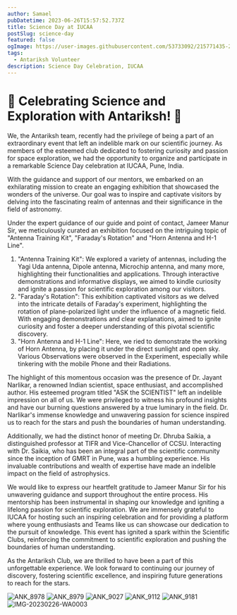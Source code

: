 ```yaml
---
author: Samael
pubDatetime: 2023-06-26T15:57:52.737Z
title: Science Day at IUCAA
postSlug: science-day
featured: false
ogImage: https://user-images.githubusercontent.com/53733092/215771435-25408246-2309-4f8b-a781-1f3d93bdf0ec.png
tags:
  - Antariksh Volunteer
description: Science Day Celebration, IUCAA
---
```




# 🌟 Celebrating Science and Exploration with Antariksh! 🌟

We, the Antariksh team, recently had the privilege of being a part of an extraordinary event that left an indelible mark on our scientific journey. As members of the esteemed club dedicated to fostering curiosity and passion for space exploration, we had the opportunity to organize and participate in a remarkable Science Day celebration at IUCAA, Pune, India.

With the guidance and support of our mentors, we embarked on an exhilarating mission to create an engaging exhibition that showcased the wonders of the universe. Our goal was to inspire and captivate visitors by delving into the fascinating realm of antennas and their significance in the field of astronomy.

Under the expert guidance of our guide and point of contact, Jameer Manur Sir, we meticulously curated an exhibition focused on the intriguing topic of "Antenna Training Kit", "Faraday's Rotation" and "Horn Antenna and H-1 Line".

1. "Antenna Training Kit": We explored a variety of antennas, including the Yagi Uda antenna, Dipole antenna, Microchip antenna, and many more, highlighting their functionalities and applications. Through interactive demonstrations and informative displays, we aimed to kindle curiosity and ignite a passion for scientific exploration among our visitors.
2. "Faraday's Rotation": This exhibition captivated visitors as we delved into the intricate details of Faraday's experiment, highlighting the rotation of plane-polarized light under the influence of a magnetic field. With engaging demonstrations and clear explanations, aimed to ignite curiosity and foster a deeper understanding of this pivotal scientific discovery.
3. "Horn Antenna and H-1 Line": Here, we ried to demonstrate the working of Horn Antenna, by placing it under the direct sunlight and open sky. Various Observations were observed in the Experiment, especially while tinkering with the mobile Phone and their Radiations.

The highlight of this momentous occasion was the presence of Dr. Jayant Narlikar, a renowned Indian scientist, space enthusiast, and accomplished author. His esteemed program titled "ASK the SCIENTIST" left an indelible impression on all of us. We were privileged to witness his profound insights and have our burning questions answered by a true luminary in the field. Dr. Narlikar's immense knowledge and unwavering passion for science inspired us to reach for the stars and push the boundaries of human understanding.

Additionally, we had the distinct honor of meeting Dr. Dhruba Saikia, a distinguished professor at TIFR and Vice-Chancellor of CCSU. Interacting with Dr. Saikia, who has been an integral part of the scientific community since the inception of GMRT in Pune, was a humbling experience. His invaluable contributions and wealth of expertise have made an indelible impact on the field of astrophysics.

We would like to express our heartfelt gratitude to Jameer Manur Sir for his unwavering guidance and support throughout the entire process. His mentorship has been instrumental in shaping our knowledge and igniting a lifelong passion for scientific exploration.
We are immensely grateful to IUCAA for hosting such an inspiring celebration and for providing a platform where young enthusiasts and Teams like us can showcase our dedication to the pursuit of knowledge. This event has ignited a spark within the Scientific Clubs, reinforcing the commitment to scientific exploration and pushing the boundaries of human understanding.

As the Antariksh Club, we are thrilled to have been a part of this unforgettable experience. We look forward to continuing our journey of discovery, fostering scientific excellence, and inspiring future generations to reach for the stars.

![ANK_8978](https://github.com/Auriel3003/samael/assets/103866475/f69ce12e-77b5-45d9-bd22-3451d6ec122c)
![ANK_8979](https://github.com/Auriel3003/samael/assets/103866475/d88b08dd-d07e-439e-bebc-ef0706a88d10)
![ANK_9027](https://github.com/Auriel3003/samael/assets/103866475/5ed4cd4a-df94-482f-876d-9ab13e2be16a)
![ANK_9112](https://github.com/Auriel3003/samael/assets/103866475/79bb4c79-0b8d-4633-a897-c11a73308366)
![ANK_9181](https://github.com/Auriel3003/samael/assets/103866475/3d20c917-f5c6-4dec-83ee-8e6fcc11524c)
![IMG-20230226-WA0003](https://github.com/Auriel3003/samael/assets/103866475/72d4e0f0-60c0-4e6f-b014-29e9cfb14d9d)
